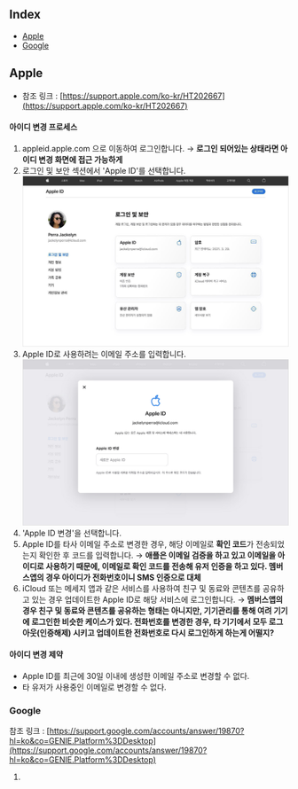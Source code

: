 ## Index
- [Apple](#Apple)
- [Google](#Google)


## Apple
- 참조 링크 : [https://support.apple.com/ko-kr/HT202667](https://support.apple.com/ko-kr/HT202667)

#### 아이디 변경 프로세스
1. appleid.apple.com 으로 이동하여 로그인합니다. → **로그인 되어있는 상태라면 아이디 변경 화면에 접근 가능하게**
2. 로그인 및 보안 섹션에서 'Apple ID'를 선택합니다. 
![](attachments/Pasted%20image%2020221228113935.png)
3. Apple ID로 사용하려는 이메일 주소를 입력합니다.
![](attachments/Pasted%20image%2020221228113941.png)
4. 'Apple ID 변경'을 선택합니다.
5. Apple ID를 타사 이메일 주소로 변경한 경우, 해당 이메일로 **확인 코드**가 전송되었는지 확인한 후 코드를 입력합니다. → **애플은 이메일 검증을 하고 있고 이메일을 아이디로 사용하기 때문에, 이메일로 확인 코드를 전송해 유저 인증을 하고 있다. 멤버스앱의 경우 아이디가 전화번호이니 SMS 인증으로 대체**
6. iCloud 또는 메세지 앱과 같은 서비스를 사용하여 친구 및 동료와 콘텐츠를 공유하고 있는 경우 업데이트한 Apple ID로 해당 서비스에 로그인합니다. → **멤버스앱의 경우 친구 및 동료와 콘텐츠를 공유하는 형태는 아니지만, 기기관리를 통해 여려 기기에 로그인한 비슷한 케이스가 있다. 전화번호를 변경한 경우, 타 기기에서 모두 로그아웃(인증해제) 시키고 업데이트한 전화번호로 다시 로그인하게 하는게 어떨지?**

#### 아이디 변경 제약
- Apple ID를 최근에 30일 이내에 생성한 이메일 주소로 변경할 수 없다.
- 타 유저가 사용중인 이메일로 변경할 수 없다.


### Google

참조 링크 : [https://support.google.com/accounts/answer/19870?hl=ko&co=GENIE.Platform%3DDesktop](https://support.google.com/accounts/answer/19870?hl=ko&co=GENIE.Platform%3DDesktop)

1. 